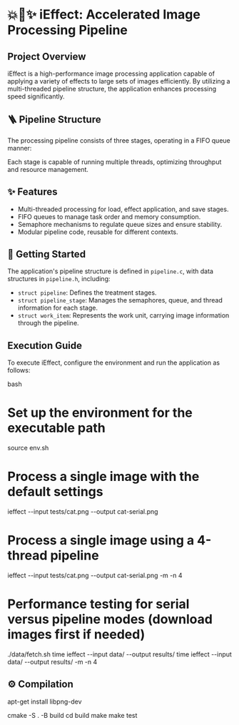 # 💥📱✨ iEffect: Accelerated Image Processing Pipeline

## Project Overview
iEffect is a high-performance image processing application capable of applying a variety of effects to large sets of images efficiently. By utilizing a multi-threaded pipeline structure, the application enhances processing speed significantly.

## 🪜 Pipeline Structure
The processing pipeline consists of three stages, operating in a FIFO queue manner:

Each stage is capable of running multiple threads, optimizing throughput and resource management.

## ✨ Features
- Multi-threaded processing for load, effect application, and save stages.
- FIFO queues to manage task order and memory consumption.
- Semaphore mechanisms to regulate queue sizes and ensure stability.
- Modular pipeline code, reusable for different contexts.

## 📖 Getting Started
The application's pipeline structure is defined in `pipeline.c`, with data structures in `pipeline.h`, including:
- `struct pipeline`: Defines the treatment stages.
- `struct pipeline_stage`: Manages the semaphores, queue, and thread information for each stage.
- `struct work_item`: Represents the work unit, carrying image information through the pipeline.

## Execution Guide
To execute iEffect, configure the environment and run the application as follows:

bash
# Set up the environment for the executable path
source env.sh

# Process a single image with the default settings
ieffect --input tests/cat.png --output cat-serial.png

# Process a single image using a 4-thread pipeline
ieffect --input tests/cat.png --output cat-serial.png -m -n 4

# Performance testing for serial versus pipeline modes (download images first if needed)
./data/fetch.sh
time ieffect --input data/ --output results/
time ieffect --input data/ --output results/ -m -n 4

## ⚙️ Compilation

apt-get install libpng-dev

cmake -S . -B build
cd build
make
make test
